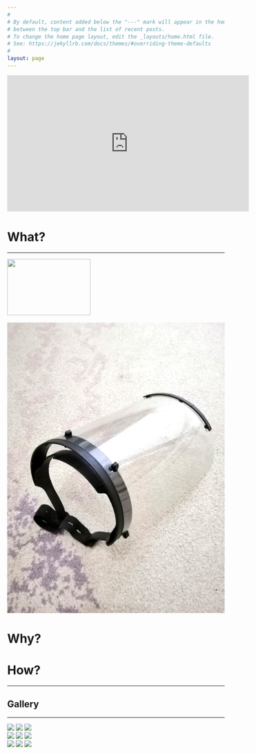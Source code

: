 ```yaml
---
#
# By default, content added below the "---" mark will appear in the home page
# between the top bar and the list of recent posts.
# To change the home page layout, edit the _layouts/home.html file.
# See: https://jekyllrb.com/docs/themes/#overriding-theme-defaults
#
layout: page
---
```


<iframe width="560" height="315" src="https://www.youtube.com/embed/ZA-y-18QV-U" frameborder="0" allow="accelerometer; autoplay; encrypted-media; gyroscope; picture-in-picture" allowfullscreen></iframe>

# What?
<hr />

<img src="/ENIM_Face_Shield_Injection_Molding/assets/Media/1.jpg" width="193" height="130">

![](/assets/Media/3.jpg)

# Why?


# How?


<hr />


<h2 id="gallery">Gallery</h2>

<hr />
<div class="row">
  <div class="column">
    <img src="/ENIM_Face_Shield_Injection_Molding/assets/Media/1.jpg">
    <img src="/ENIM_Face_Shield_Injection_Molding/assets/Media/2.jpg">
    <img src="/ENIM_Face_Shield_Injection_Molding/assets/Media/3.jpg">
  </div>
  <div class="column">
    <img src="/ENIM_Face_Shield_Injection_Molding/assets/Media/5.jpg">
    <img src="/ENIM_Face_Shield_Injection_Molding/assets/Media/4.jpg">
    <img src="/ENIM_Face_Shield_Injection_Molding/assets/Media/6.jpg">
  </div>
</div>
  <div class="column">
    <img src="underwater.jpg">
    <img src="ocean.jpg">
    <img src="wedding.jpg">
  </div>
</div>
